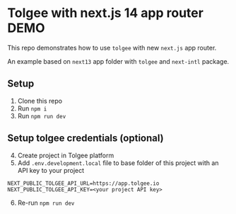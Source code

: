 # Tolgee with next.js 14 app router DEMO

This repo demonstrates how to use `tolgee` with new `next.js` app router.

An example based on `next13` app folder with `tolgee` and `next-intl` package.

## Setup

1. Clone this repo
2. Run `npm i`
3. Run `npm run dev`

## Setup tolgee credentials (optional)

4. Create project in Tolgee platform
5. Add `.env.development.local` file to base folder of this project with an API key to your project

```
NEXT_PUBLIC_TOLGEE_API_URL=https://app.tolgee.io
NEXT_PUBLIC_TOLGEE_API_KEY=<your project API key>
```

6. Re-run `npm run dev`

